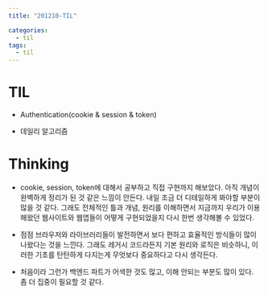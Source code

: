 ```yaml
---
title: "201210-TIL"

categories:
  - til
tags:
  - til
---
```

# TIL
 - Authentication(cookie & session & token)

 - 데일리 알고리즘

 

# Thinking
 - cookie, session, token에 대해서 공부하고 직접 구현까지 해보았다. 아직 개념이 완벽하게 정리가 된 것 같은 느낌이 안든다. 내일 조금 더 디테일하게 봐야할 부분이 많을 것 같다. 그래도 전체적인 틀과 개념, 원리를 이해하면서 지금까지 우리가 이용해왔던 웹사이트와 웹앱들이 어떻게 구현되었을지 다시 한번 생각해볼 수 있었다.

 - 점점 브라우저와 라이브러리들이 발전하면서 보다 편하고 효율적인 방식들이 많이 나왔다는 것을 느낀다. 그래도 레거시 코드라든지 기본 원리와 로직은 비슷하니, 이러한 기초를 탄탄하게 다지는게 무엇보다 중요하다고 다시 생각든다.

 - 처음이라 그런가 백엔드 파트가 어색한 것도 많고, 이해 안되는 부분도 많이 있다. 좀 더 집중이 필요할 것 같다.
